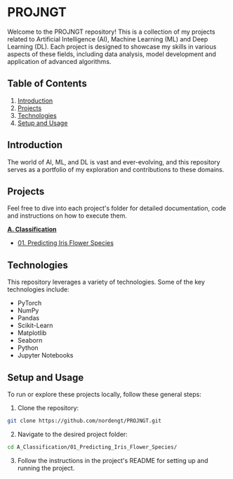 # PROJNGT

Welcome to the PROJNGT repository! This is a collection of my projects related to Artificial Intelligence (AI), Machine Learning (ML) and Deep Learning (DL). Each project is designed to showcase my skills in various aspects of these fields, including data analysis, model development and application of advanced algorithms.

## Table of Contents

1. [Introduction](#introduction)
2. [Projects](#projects)
3. [Technologies](#technologies)
4. [Setup and Usage](#setup-and-usage)

## Introduction

The world of AI, ML, and DL is vast and ever-evolving, and this repository serves as a portfolio of my exploration and contributions to these domains. 

## Projects

Feel free to dive into each project's folder for detailed documentation, code and instructions on how to execute them.

**[A. Classification](A_Classification)**   
- [01. Predicting Iris Flower Species](A_Classification/01_Predicting_Iris_Flower_Species/)



## Technologies

This repository leverages a variety of technologies. Some of the key technologies include:

- PyTorch
- NumPy
- Pandas
- Scikit-Learn
- Matplotlib
- Seaborn
- Python
- Jupyter Notebooks

## Setup and Usage

To run or explore these projects locally, follow these general steps:

1. Clone the repository:

```bash
git clone https://github.com/nordengt/PROJNGT.git
```

2. Navigate to the desired project folder:
```bash
cd A_Classification/01_Predicting_Iris_Flower_Species/
```

3. Follow the instructions in the project's README for setting up and running the project.
